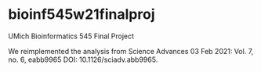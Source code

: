 # bioinf545w21finalproj

UMich Bioinformatics 545 Final Project

We reimplemented the analysis from Science Advances 03 Feb 2021: Vol. 7, no. 6, eabb9965 DOI: 10.1126/sciadv.abb9965.
